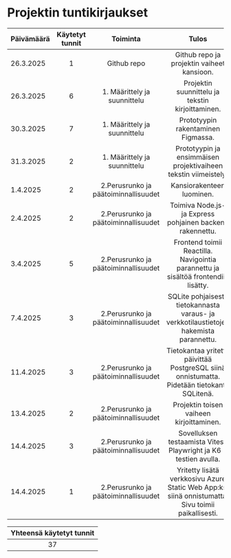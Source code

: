 # Projektin tuntikirjaukset

| Päivämäärä  | Käytetyt tunnit | Toiminta |  Tulos |
| :---  |     :---:      |     :---:      |     :---:      |
| 26.3.2025 | 1 | Github repo | Github repo ja projektin vaiheet kansioon. |
| 26.3.2025 | 6 | 1. Määrittely ja suunnittelu | Projektin suunnittelu ja tekstin kirjoittaminen. |
| 30.3.2025 | 7 | 1. Määrittely ja suunnittelu | Prototyypin rakentaminen Figmassa. |
| 31.3.2025 | 2 | 1. Määrittely ja suunnittelu| Prototyypin ja ensimmäisen projektivaiheen tekstin viimeistely. |
| 1.4.2025 | 2 | 2.Perusrunko ja päätoiminnallisuudet| Kansiorakenteen luominen. |
| 2.4.2025 | 2 | 2.Perusrunko ja päätoiminnallisuudet| Toimiva Node.js- ja Express pohjainen backend rakennettu.|
| 3.4.2025 | 5 | 2.Perusrunko ja päätoiminnallisuudet| Frontend toimii Reactilla. Navigointia parannettu ja sisältöä frontendiin lisätty. |
| 7.4.2025 | 3 | 2.Perusrunko ja päätoiminnallisuudet| SQLite pohjaisesta tietokannasta varaus- ja verkkotilaustietojen hakemista parannettu. |
| 11.4.2025 | 3 | 2.Perusrunko ja päätoiminnallisuudet| Tietokantaa yritetty päivittää PostgreSQL siinä onnistumatta. Pidetään tietokanta SQLitenä. |
| 13.4.2025 | 2 | 2.Perusrunko ja päätoiminnallisuudet| Projektin toisen vaiheen kirjoittaminen. |
| 14.4.2025 | 3 | 2.Perusrunko ja päätoiminnallisuudet| Sovelluksen testaamista Vitest, Playwright ja K6 -testien avulla. |
| 14.4.2025 | 1 | 2.Perusrunko ja päätoiminnallisuudet|  Yritetty lisätä verkkosivu Azure Static Web App:ksi siinä onnistumatta. Sivu toimii paikallisesti. |


|Yhteensä käytetyt tunnit|
|     :---:      |
|37|